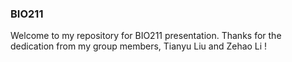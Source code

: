 ### BIO211
Welcome to my repository for BIO211 presentation. Thanks for the dedication from my group members, Tianyu Liu and Zehao Li ! 
